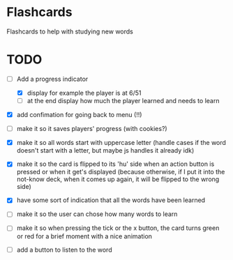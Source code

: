# Flashcards

Flashcards to help with studying new words

# TODO

- [ ] Add a progress indicator

  - [x] display for example the player is at 6/51
  - [ ] at the end display how much the player learned and needs to learn

- [x] add confimation for going back to menu (!!)
- [ ] make it so it saves players' progress (with cookies?)
- [x] make it so all words start with uppercase letter (handle cases if the word doesn't start with a letter, but maybe js handles it already idk)
- [x] make it so the card is flipped to its 'hu' side when an action button is pressed or when it get's displayed (because otherwise, if I put it into the not-know deck, when it comes up again, it will be flipped to the wrong side)
- [x] have some sort of indication that all the words have been learned
- [ ] make it so the user can chose how many words to learn
- [ ] make it so when pressing the tick or the x button, the card turns green or red for a brief moment with a nice animation
- [ ] add a button to listen to the word
